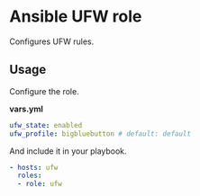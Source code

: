 # Ansible UFW role

Configures UFW rules.

## Usage

Configure the role.

**vars.yml**

```yml
ufw_state: enabled
ufw_profile: bigbluebutton # default: default
```

And include it in your playbook.

```yml
- hosts: ufw
  roles:
  - role: ufw
```
